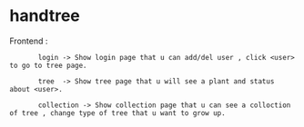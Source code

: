 # handtree

Frontend : 

           login -> Show login page that u can add/del user , click <user> to go to tree page.
           
           tree  -> Show tree page that u will see a plant and status about <user>.
           
           collection -> Show collection page that u can see a colloction of tree , change type of tree that u want to grow up.
           
           
